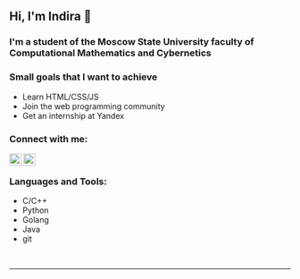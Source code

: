 ## Hi, I'm Indira 👋

### I'm a student of the Moscow State University faculty of Computational Mathematics and Cybernetics

### Small goals that I want to achieve

- Learn HTML/CSS/JS
- Join the web programming community
- Get an internship at Yandex

### Connect with me:

[<img align="left" alt="Telegram| Telegram" width="22px" src="https://cdn.jsdelivr.net/npm/simple-icons@v3/icons/telegram.svg" />](https://t.me/heyitsindira)
[<img align="left" alt="Instagram | Instagram" width="22px" src="https://cdn.jsdelivr.net/npm/simple-icons@v3/icons/instagram.svg" />](https://www.instagram.com/heyitsindira)

<br />

### Languages and Tools:

- C/C++
- Python
- Golang
- Java
- git

<br />

---
